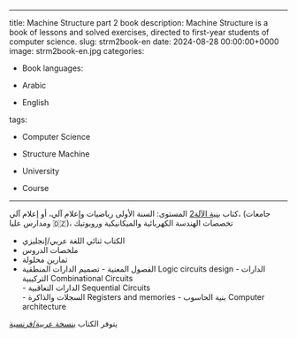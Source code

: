 ------
title: Machine Structure part 2 book
description: Machine Structure is a book of lessons and solved exercises, directed to first-year students of computer science.
slug: strm2book-en
date: 2024-08-28 00:00:00+0000
image: strm2book-en.jpg
categories:
  - Book
  languages:

  - Arabic

  - English

  tags:

  - Computer Science

  - Structure Machine

  - University

  - Course
---

كتاب [بنية الآلة2](https://dn720004.ca.archive.org/0/items/strm-2-book-0.0.1-13-juin-2022/STRM-2-English-Book-v3.0-2024-04-02.pdf) 
 المستوى: السنة الأولى رياضيات وإعلام آلي، أو إعلام آلي، (جامعات ومدارس عليا 🇩🇿)، تخصصات الهندسة الكهربائية والميكانيكية وروبوتيك

 - الكتاب ثنائي اللغة  عربي/إنجليزي 
 -  ملخصات الدروس
 - تمارين محلولة
 - الفصول المعنية
        -   تصميم الدارات المنطقية Logic circuits design
        -   الدارات التركيبية   Combinational    Circuits  
        -   الدارات التعاقبية        Sequential Circuits  
        -  السجلات والذاكرة Registers and memories 
        -  بنية الحاسوب  Computer architecture 


يتوفر الكتاب [بنسخة عربية/فرنسية](https://archive.org/details/strm-2-book-0.0.1-13-juin-2022/STRM-2Book-v2.0-2023-05-25/)
